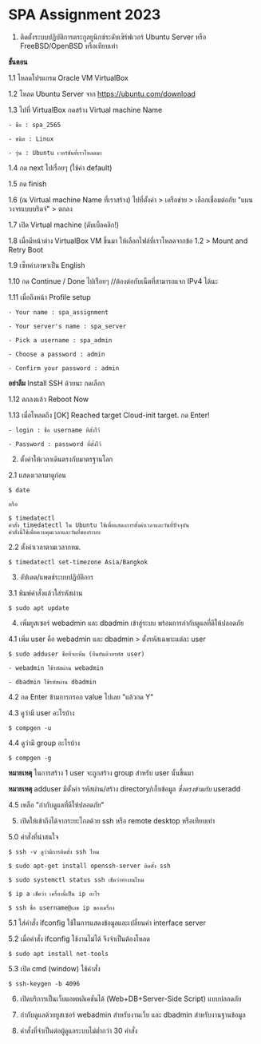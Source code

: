 # SPA Assignment 2023

1. ติดตั้งระบบปฏิบัติการตระกูลยูนิกซ์ระดับเซิร์ฟเวอร์ Ubuntu Server หรือ FreeBSD/OpenBSD หรือเทียบเท่า

**ขั้นตอน**

  1.1 โหลดโปรแกรม Oracle VM VirtualBox
  
  1.2 โหลด Ubuntu Server จาก https://ubuntu.com/download
  
  1.3 ไปที่ VirtualBox กดสร้าง Virtual machine Name
  
    - ชื่อ : spa_2565
    
    - ชนิด : Linux
    
    - รุ่น : Ubuntu เวอร์ชันที่เราโหลดมา
    
  1.4 กด next ไปเรื่อยๆ (ใช้ค่า default)
  
  1.5 กด finish
  
  1.6 (ณ Virtual machine Name ที่เราสร้าง) ไปที่ตั้งค่า > เครือข่าย > เลือกเชื่อมต่อกับ "แผนวงจรแบบบริดจ์" > ตกลง
  
  1.7 เปิด Virtual machine (ดับเบิ้ลคลิก!)
  
  1.8 เมื่อมีหน้าต่าง VirtualBox VM ขึ้นมา ให้เลือกไฟล์ที่เราโหลดจากข้อ 1.2 > Mount and Retry Boot
  
  1.9 เซ็ทค่าภาษาเป็น English
  
  1.10 กด Continue / Done ไปเร่ือยๆ //ต้องต่อกับเน็ตที่สามารถแจก IPv4 ได้นะ
  
  1.11 เมื่อถึงหน้า Profile setup
  
    - Your name : spa_assignment
    
    - Your server's name : spa_server
    
    - Pick a username : spa_admin
    
    - Choose a password : admin
    
    - Confirm your password : admin
    
  **อย่าลืม** Install SSH ด้วยนะ กดเลือก
  
  1.12 ตกลงแล้ว Reboot Now
  
  1.13 เมื่อโหลดถึง [OK] Reached target Cloud-init target. กด Enter!
    
    - login : ชื่อ username ที่ตั้งไว้
    
    - Password : password ที่ตั้งไว้
  
2. ตั้งค่าให้เวลาเดินตรงกับมาตรฐานโลก

  2.1 แสดงเวลามาดูก่อน
  
  ```
  $ date  
  
  หรือ
  
  $ timedatectl
  คำสั่ง timedatectl ใน Ubuntu ใช้เพื่อแสดงการตั้งค่าเวลาและวันที่ปัจจุบัน 
  คำสั่งนี้ใช้เพื่อควบคุมเวลาและวันที่ของระบบ
  ```
  
  2.2 ตั้งค่าเวลาตามเวลากทม.
  
  ```
  $ timedatectl set-timezone Asia/Bangkok
  ```
  
3. อัปเดต/แพตช์ระบบปฏิบัติการ
  
  3.1 พิมพ์คำสั่งแล้วใส่รหัสผ่าน
  
  ```
  $ sudo apt update
  ```

4. เพิ่มยูสเซอร์ webadmin และ dbadmin เข้าสู่ระบบ พร้อมการกำกับดูแลที่ดีให้ปลอดภัย

  4.1 เพิ่ม user คือ webadmin และ dbadmin > ตั้งรหัสเฉพาะแต่ละ user
  
  ```
  $ sudo adduser ชื่อที่จะเพิ่ม (ยืนยันด้วยรหัส user)
  ```
    - webadmin ใช้รหัสผ่าน webadmin
    
    - dbadmin ใช้รหัสผ่าน dbadmin
    
  4.2 กด Enter ข้ามการกรอก value ไปเลย "แล้วกด Y"
  
  4.3 ดูว่ามี user อะไรบ้าง
  
  ```
  $ compgen -u
  ```
  
  4.4 ดูว่ามี group อะไรบ้าง

  ```
  $ compgen -g
  ```
  **หมายเหตุ** ในการสร้าง 1 user จะถูกสร้าง group สำหรับ user นั้นขึ้นมา
  
  **หมายเหตุ** adduser มีตั้งค่า รหัสผ่าน/สร้าง directory/เก็บข้อมูล _ซึ่งตรงข้ามกับ_ useradd
    
  4.5 เหลือ "กำกับดูแลที่ดีให้ปลอดภัย"
  
5. เปิดให้เข้าถึงได้จากระยะไกลด้วย ssh หรือ remote desktop หรือเทียบเท่า

  5.0 คำสั่งที่น่าสนใจ
  
  ```
  $ ssh -v ดูว่ามีการติดตั้ง ssh ไหม
  
  $ sudo apt-get install openssh-server ติดตั้ง ssh
  
  $ sudo systemctl status ssh เช็คว่าทำงานไหม
  
  $ ip a เช็คว่า เครื่องนี้เป็น ip อะไร
  
  $ ssh ชื่อ username@เลข ip ของเครื่อง
  ```
  
  5.1 ใส่คำสั่ง ifconfig ใช้ในการแสดงข้อมูลและเปลี่ยนค่า interface server
  
  5.2 เมื่อคำสั่ง ifconfig ใช้งานไม่ได้ จึงจำเป็นต้องโหลด
  
  ```
  $ sudo apt install net-tools
  ```
  
  5.3 เปิด cmd (window) ใช้คำสั่ง
  
  ```
  $ ssh-keygen -b 4096
  ```
  
6. เปิดบริการเป็นเว็บแอพพลิเคชันได้ (Web+DB+Server-Side Script) แบบปลอดภัย

7. กำกับดูแลด้วยยูสเซอร์ webadmin สำหรับงานเว็บ และ dbadmin สำหรับงานฐานข้อมูล

8. คำสั่งที่จำเป็นต่อผู้ดูแลระบบไม่ต่ำกว่า 30 คำสั่ง



